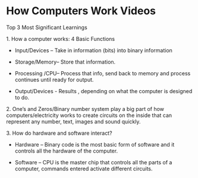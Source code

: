 # How Computers Work Videos

Top 3 Most Significant Learnings

<p> 1.  How a computer works:  4 Basic Functions

* Input/Devices – Take in information (bits) into binary information

* Storage/Memory– Store that information.  

* Processing /CPU– Process that info, send back to memory and process continues until ready 
for output.

* Output/Devices - Results , depending on what the computer is designed to do.</p>

<p>  2. One’s and Zeros/Binary number system play a big part of how computers/electricity works to create circuits on the inside that can represent any number, text, images and sound quickly. 
 
<p> 3. How do hardware and software interact?

* Hardware –  Binary code is the most basic form of software and it controls all the hardware of the computer.

* Software – CPU is the master chip that controls all the parts of a computer, commands entered activate different circuits.</p>
